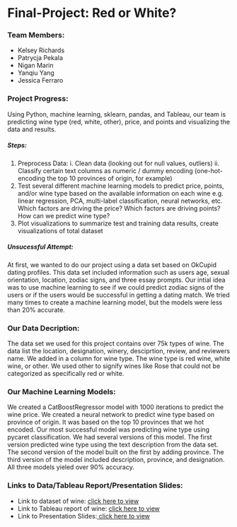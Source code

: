# Final-Project: Red or White?

### Team Members:

* Kelsey Richards
* Patrycja Pekala
* Nigan Marin
* Yanqiu Yang
* Jessica Ferraro

### Project Progress:

Using Python, machine learning, sklearn, pandas, and Tableau, our team is predicting wine type (red, white, other), price, and points and visualizing the data and results.

##### Steps:

1. Preprocess Data:
   i. Clean data (looking out for null values, outliers)
   ii. Classify certain text columns as numeric / dummy encoding (one-hot-encoding the top 10 provinces of origin, for example)
2. Test several different machine learning models to predict price, points, and/or wine type based on the available information on each wine
   e.g. linear regression, PCA, multi-label classification, neural networks, etc.
   Which factors are driving the price? Which factors are driving points? How can we predict wine type?
3. Plot visualizations to summarize test and training data results, create visualizations of total dataset

##### Unsucessful Attempt:

At first, we wanted to do our project using a data set based on OkCupid dating profiles. This data set included information such as users age, sexual orientation, location, zodiac signs, and three essay prompts. Our intial idea was to use machine learning to see if we could predict zodiac signs of the users or if the users would be successful in getting a dating match. We tried many times to create a machine learning model, but the models were less than 20% accurate.

### Our Data Decription:

The data set we used for this project contains over 75k types of wine. The data list the location, designation, winery, desciprtion, review, and reviewers name. We added in a column for wine type. The wine type is red wine, white wine, or other. We used other to signify wines like Rose that could not be categorized as specifically red or white.

### Our Machine Learning Models:

We created a CatBoostRegressor model with 1000 iterations to predict the wine price. We created a neural network to predict wine type based on province of origin. It was based on the top 10 provinces that we hot encoded. Our most successful model was predicting wine type using pycaret classification. We had several versions of this model. The first version predicted wine type using the text description from the data set. The second version of the model built on the first by adding province. The third version of the model included description, province, and designation. All three models yieled over 90% accuracy.

### Links to Data/Tableau Report/Presentation Slides:

* Link to dataset of wine: [click here to view](https://www.kaggle.com/code/pierreco/eda-worldwide-french-wines/input)
* Link to Tableau report of wine: [click here to view](https://public.tableau.com/app/profile/jessica.ferraro/viz/Wine_16917203318780/Top10?publish=yes)
* Link to Presentation Slides:[ click here to view](https://docs.google.com/presentation/d/1xKt4QAIv9kK5b7D9CmnzMaw93glQc4jb/edit#slide=id.g23bcb29e4ff_3_0)
